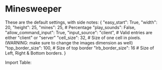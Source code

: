 # Minesweeper
These are the default settings, with side notes:
{
    "easy_start": True,
    "width": 20,
    "height": 25,
    "mines": 25,  # Percentage
    "play_sounds": False,
    "allow_command_input": True,
    "input_source": "client", # Valid entries are either "client" or "server"
    "cell_size": 32, # Size of one cell in pixels. (WARNING: make sure to change the images dimension as well)
    "top_border_size": 100,  # Size of top border
    "lrb_border_size": 16  # Size of Left, Right & Bottom borders.
}

Import Table:
 